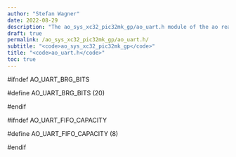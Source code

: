 ```yaml
---
author: "Stefan Wagner"
date: 2022-08-29
description: "The ao_sys_xc32_pic32mk_gp/ao_uart.h module of the ao real-time operating system."
draft: true
permalink: /ao_sys_xc32_pic32mk_gp/ao_uart.h/ 
subtitle: "<code>ao_sys_xc32_pic32mk_gp</code>"
title: "<code>ao_uart.h</code>"
toc: true
---
```


#ifndef AO_UART_BRG_BITS

#define AO_UART_BRG_BITS        (20)

#endif

#ifndef AO_UART_FIFO_CAPACITY

#define AO_UART_FIFO_CAPACITY   (8)

#endif

